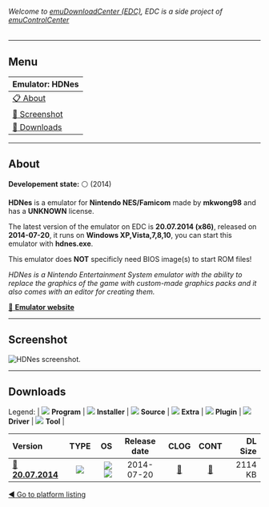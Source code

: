 ###### Welcome to [emuDownloadCenter (EDC)](https://github.com/PhoenixInteractiveNL/emuDownloadCenter/wiki/), EDC is a side project of [emuControlCenter](https://github.com/PhoenixInteractiveNL/emuControlCenter/wiki/)
***
## Menu
| **Emulator: HDNes** |
|:---------|
| [:clipboard: About](#about) |
| [:sunrise: Screenshot](#screenshot) |
| [:floppy_disk: Downloads](#downloads) |
***
## About
**Developement state:** :white_circle: (2014)

**HDNes** is a emulator for **Nintendo NES/Famicom** made by **mkwong98** and has a **UNKNOWN** license.

The latest version of the emulator on EDC is **20.07.2014 (x86)**, released on **2014-07-20**, it runs on **Windows XP,Vista,7,8,10**, you can start this emulator with **hdnes.exe**.

This emulator does **NOT** specificly need BIOS image(s) to start ROM files!

_HDNes is a Nintendo Entertainment System emulator with the ability to replace the graphics of the game with custom-made graphics packs and it also comes with an editor for creating them._

[:link: **Emulator website**](http://forums.nesdev.com/viewtopic.php?f=3&t=9935)
***
## Screenshot
![](https://raw.githubusercontent.com/PhoenixInteractiveNL/emuDownloadCenter/master/hooks/hdnes/emulator_screen_01.jpg "HDNes screenshot.")
***
## Downloads
Legend: | 
![](https://raw.githubusercontent.com/wiki/PhoenixInteractiveNL/emuDownloadCenter/images_misc/icon_program_24.png) **Program** | 
![](https://raw.githubusercontent.com/wiki/PhoenixInteractiveNL/emuDownloadCenter/images_misc/icon_installer_24.png) **Installer** | 
![](https://raw.githubusercontent.com/wiki/PhoenixInteractiveNL/emuDownloadCenter/images_misc/icon_source_code_24.png) **Source** | 
![](https://raw.githubusercontent.com/wiki/PhoenixInteractiveNL/emuDownloadCenter/images_misc/icon_extra_24.png) **Extra** | 
![](https://raw.githubusercontent.com/wiki/PhoenixInteractiveNL/emuDownloadCenter/images_misc/icon_plugin_24.png) **Plugin** | 
![](https://raw.githubusercontent.com/wiki/PhoenixInteractiveNL/emuDownloadCenter/images_misc/icon_driver_24.png) **Driver** | 
![](https://raw.githubusercontent.com/wiki/PhoenixInteractiveNL/emuDownloadCenter/images_misc/icon_tool_24.png) **Tool** | 
 
| Version | TYPE | OS | Release date | CLOG | CONT | DL Size |
|:--------|:----:|---:|:------------:|:----:|:----:|--------:|
| [:floppy_disk: **20.07.2014**](https://github.com/PhoenixInteractiveNL/edc-repo0004/raw/master/hdnes/20.07.2014.7z) | ![](https://raw.githubusercontent.com/wiki/PhoenixInteractiveNL/emuDownloadCenter/images_misc/icon_program_24.png) | ![](https://raw.githubusercontent.com/wiki/PhoenixInteractiveNL/emuDownloadCenter/images_misc/logo_windows_24.png)![](https://raw.githubusercontent.com/wiki/PhoenixInteractiveNL/emuDownloadCenter/images_misc/icon_32-bit_24.png) | 2014-07-20 | [:page_facing_up:](https://github.com/PhoenixInteractiveNL/edc-repo0004/blob/master/hdnes/20.07.2014_changelog.txt) | [:mag_right:](https://github.com/PhoenixInteractiveNL/edc-repo0004/blob/master/hdnes/20.07.2014_contents.txt) | 2114 KB |

[:arrow_backward: Go to platform listing](https://github.com/PhoenixInteractiveNL/emuDownloadCenter/wiki/EDC-Platform-List)
